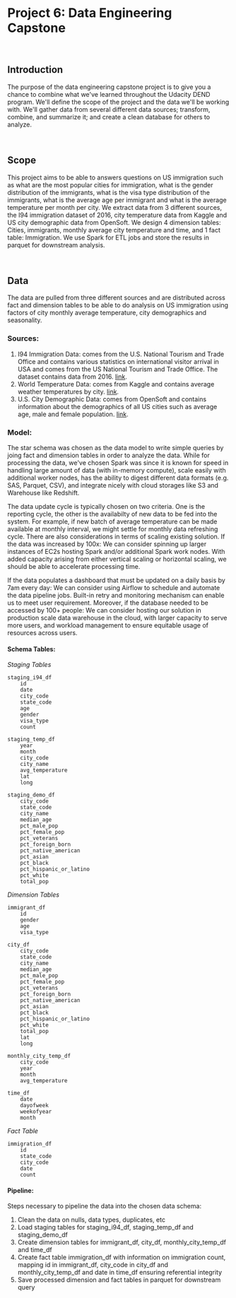 # Project 6: Data Engineering Capstone

&nbsp;

## Introduction
The purpose of the data engineering capstone project is to give you a chance to combine what we've learned throughout the Udacity DEND program. We'll define the scope of the project and the data we'll be working with. We'll gather data from several different data sources; transform, combine, and summarize it; and create a clean database for others to analyze.

&nbsp;

## Scope
This project aims to be able to answers questions on US immigration such as what are the most popular cities for immigration, what is the gender distribution of the immigrants, what is the visa type distribution of the immigrants, what is the average age per immigrant and what is the average temperature per month per city. We extract data from 3 different sources, the I94 immigration dataset of 2016, city temperature data from Kaggle and US city demographic data from OpenSoft. We design 4 dimension tables: Cities, immigrants, monthly average city temperature and time, and 1 fact table: Immigration. We use Spark for ETL jobs and store the results in parquet for downstream analysis.

&nbsp;

## Data
The data are pulled from three different sources and are distributed across fact and dimension tables to be able to do analysis on US immigration using factors of city monthly average temperature, city demographics and seasonality.

### Sources:
1. I94 Immigration Data: comes from the U.S. National Tourism and Trade Office and contains various statistics on international visitor arrival in USA and comes from the US National Tourism and Trade Office. The dataset contains data from 2016. [link](https://www.kaggle.com/berkeleyearth/climate-change-earth-surface-temperature-data).
2. World Temperature Data: comes from Kaggle and contains average weather temperatures by city. [link](https://www.kaggle.com/berkeleyearth/climate-change-earth-surface-temperature-data).
3. U.S. City Demographic Data: comes from OpenSoft and contains information about the demographics of all US cities such as average age, male and female population. [link](https://public.opendatasoft.com/explore/dataset/us-cities-demographics/export/).

### Model:
The star schema was chosen as the data model to write simple queries by joing fact and dimension tables in order to analyze the data. While for processing the data, we've chosen Spark was since it is known for speed in handling large amount of data (with in-memory compute), scale easily with additional worker nodes, has the ability to digest different data formats (e.g. SAS, Parquet, CSV), and integrate nicely with cloud storages like S3 and Warehouse like Redshift.

The data update cycle is typically chosen on two criteria. One is the reporting cycle, the other is the availabilty of new data to be fed into the system. For example, if new batch of average temperature can be made available at monthly interval, we might settle for monthly data refreshing cycle. There are also considerations in terms of scaling existing solution. If the data was increased by 100x: We can consider spinning up larger instances of EC2s hosting Spark and/or additional Spark work nodes. With added capacity arising from either vertical scaling or horizontal scaling, we should be able to accelerate processing time. 

If the data populates a dashboard that must be updated on a daily basis by 7am every day: We can consider using Airflow to schedule and automate the data pipeline jobs. Built-in retry and monitoring mechanism can enable us to meet user requirement. Moreover, if the database needed to be accessed by 100+ people: We can consider hosting our solution in production scale data warehouse in the cloud, with larger capacity to serve more users, and workload management to ensure equitable usage of resources across users.

#### Schema Tables:
*Staging Tables*

    staging_i94_df
        id
        date
        city_code
        state_code
        age
        gender
        visa_type
        count

    staging_temp_df
        year
        month
        city_code
        city_name
        avg_temperature
        lat
        long

    staging_demo_df
        city_code
        state_code
        city_name
        median_age
        pct_male_pop
        pct_female_pop
        pct_veterans
        pct_foreign_born
        pct_native_american
        pct_asian
        pct_black
        pct_hispanic_or_latino
        pct_white
        total_pop


*Dimension Tables*

    immigrant_df
        id
        gender
        age
        visa_type

    city_df
        city_code
        state_code
        city_name
        median_age
        pct_male_pop
        pct_female_pop
        pct_veterans
        pct_foreign_born
        pct_native_american
        pct_asian
        pct_black
        pct_hispanic_or_latino
        pct_white
        total_pop
        lat
        long

    monthly_city_temp_df
        city_code
        year
        month
        avg_temperature

    time_df
        date
        dayofweek
        weekofyear
        month

*Fact Table*

    immigration_df
        id
        state_code
        city_code
        date
        count

#### Pipeline:
Steps necessary to pipeline the data into the chosen data schema:
1. Clean the data on nulls, data types, duplicates, etc
2. Load staging tables for staging_i94_df, staging_temp_df and staging_demo_df
3. Create dimension tables for immigrant_df, city_df, monthly_city_temp_df and time_df
4. Create fact table immigration_df with information on immigration count, mapping id in immigrant_df, city_code in city_df and monthly_city_temp_df and date in time_df ensuring referential integrity
5. Save processed dimension and fact tables in parquet for downstream query

&nbsp;
